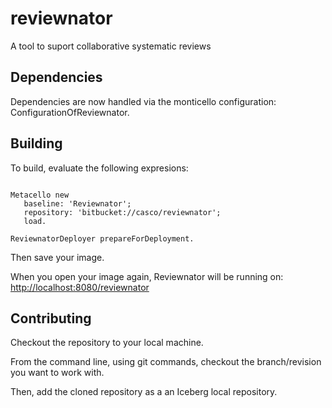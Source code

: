 # reviewnator

A tool to suport collaborative systematic reviews

## Dependencies

Dependencies are now handled via the monticello configuration: ConfigurationOfReviewnator. 

## Building

To build, evaluate the following expresions:

```Smalltalk

Metacello new
   baseline: 'Reviewnator';
   repository: 'bitbucket://casco/reviewnator';
   load.

ReviewnatorDeployer prepareForDeployment.
```

Then save your image.

When you open your image again, Reviewnator will be running on:
 <http://localhost:8080/reviewnator>

## Contributing

Checkout the repository to your local machine. 

From the command line, using git commands, checkout the branch/revision you want to work with.

Then, add the cloned repository as a an Iceberg local repository.
